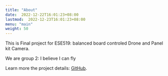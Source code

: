 ```yaml
---
title: "About"
date:  2022-12-22T16:01:23+08:00
lastmod:  2022-12-23T16:01:23+08:00
menu: "main"
weight: 50
---
```


This is Final project for ESE519: balanced board controled Drone and Panel kit Camera.

We are group 2: I believe I can fly


Learn more the project details:  [GitHub](https://github.com/ESE519-IBICF).
